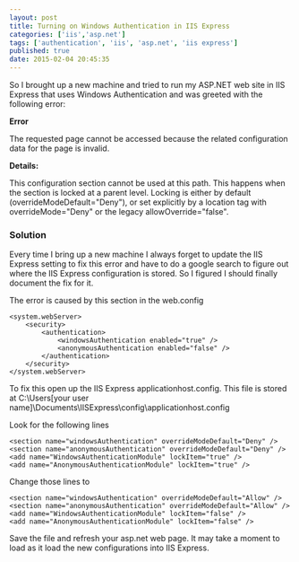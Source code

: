```yaml
---
layout: post
title: Turning on Windows Authentication in IIS Express
categories: ['iis','asp.net']
tags: ['authentication', 'iis', 'asp.net', 'iis express']
published: true
date: 2015-02-04 20:45:35
---
```


So I brought up a new machine and tried to run my ASP.NET web site in IIS Express that uses Windows Authentication and was greeted with the following error: 
 
**Error**

The requested page cannot be accessed because the related configuration data for the page is invalid.

**Details:** 

This configuration section cannot be used at this path. This happens when the section is locked at a parent level. Locking is either by default (overrideModeDefault="Deny"), or set explicitly by a location tag with overrideMode="Deny" or the legacy allowOverride="false".


### Solution

Every time I bring up a new machine I always forget to update the IIS Express setting to fix this error and have to do a google search to figure out where the IIS Express configuration is stored.  So I figured I should finally document the fix for it.

The error is caused by this section in the web.config

	<system.webServer>
		<security>
			<authentication>
				<windowsAuthentication enabled="true" />
				<anonymousAuthentication enabled="false" />			
			</authentication>
		</security>
	</system.webServer>


To fix this open up the IIS Express applicationhost.config.  This file is stored at C:\Users\[your user name]\Documents\IISExpress\config\applicationhost.config

    
Look for the following lines

	<section name="windowsAuthentication" overrideModeDefault="Deny" />
	<section name="anonymousAuthentication" overrideModeDefault="Deny" />
	<add name="WindowsAuthenticationModule" lockItem="true" />
	<add name="AnonymousAuthenticationModule" lockItem="true" />

Change those lines to

	<section name="windowsAuthentication" overrideModeDefault="Allow" />
	<section name="anonymousAuthentication" overrideModeDefault="Allow" />
	<add name="WindowsAuthenticationModule" lockItem="false" />
	<add name="AnonymousAuthenticationModule" lockItem="false" />

Save the file and refresh your asp.net web page.  It may take a moment to load as it load the new configurations into IIS Express.   
